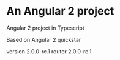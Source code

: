 #  An Angular 2 project

Angular 2 project in Typescript

Based on Angular 2 quickstar

version 2.0.0-rc.1
router 2.0.0-rc.1